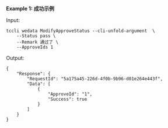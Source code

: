 **Example 1: 成功示例**



Input: 

```
tccli wedata ModifyApproveStatus --cli-unfold-argument  \
    --Status pass \
    --Remark 通过了 \
    --ApproveIds 1
```

Output: 
```
{
    "Response": {
        "RequestId": "5a175a45-226d-4f0b-9b96-d01e264e443f",
        "Data": [
            {
                "ApproveId": "1",
                "Success": true
            }
        ]
    }
}
```

